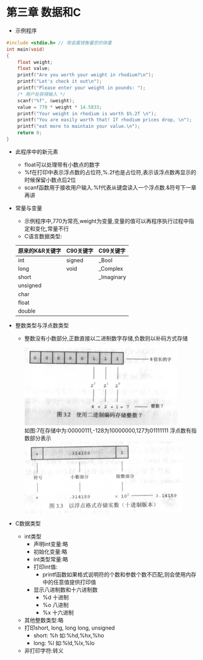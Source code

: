 # 第三章 数据和C

- 示例程序
```c
#include <stdio.h> // 用金属铑衡量您的体重
int main(void)
{
	float weight;
	float value;
	printf("Are you worth your weight in rhodium?\n");
	printf("Let's check it out\n");
	printf("Please enter your weight in pounds: ");
	/* 用户处获得输入 */
	scanf("%f", &weight);
	value = 770 * weight * 14.5833;
	printf("Your weight in rhodium is worth $%.2f \n");
	printf("You are easily worth that! If rhodium prices drop, \n");
	printf("eat more to maintain your value.\n");
	return 0;
}
```
- 此程序中的新元素
	- float可以处理带有小数点的数字
	- %f在打印中表示浮点数的占位符,%.2f也是占位符,表示该浮点数再显示的时候保留小数点后2位
	- scanf函数用于接收用户输入.%f代表从键盘读入一个浮点数.&符号下一章再讲

- 常量与变量
	- 示例程序中,770为常亮,weight为变量,变量的值可以再程序执行过程中指定和变化,常量不行
	- C语言数据类型:

	| 原来的K&R关键字 | C90关键字 | C99关键字 |
	| - | - | - |
	| int | signed | _Bool |
	| long | void | _Complex |
	| short | | _Imaginary |
	| unsigned | | |
	| char | | |
	| float | | |
	| double | | |

- 整数类型与浮点数类型
	- 整数没有小数部分,正数直接以二进制数字存储,负数则以补码方式存储<br>
	![图3.2](https://github.com/catchyan/learnWG/blob/main/resource/img/C-3.2.jpg)<br>
	如图:7在存储中为:00000111,-128为10000000,127为01111111
	浮点数有指数部分表示<br>
	![图3.2](https://github.com/catchyan/learnWG/blob/main/resource/img/C-3.3.jpg)<br>
- C数据类型
	- int类型
		- 声明int变量:略
		- 初始化变量:略
		- int类型常量:略
		- 打印int值:
			- printf函数如果格式说明符的个数和参数个数不匹配,则会使用内存中的任意值提供打印值
		- 显示八进制数和十六进制数
			- %d 十进制
			- %o 八进制
			- %x 十六进制
	- 其他整数类型:略
	- 打印short, long, long long, unsigned
		- short: %h 如:%hd,%hx,%ho
		- long: %l 如:%ld,%lx,%lo
	- 非打印字符:转义